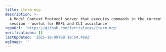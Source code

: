 ```yaml
---
title: iterm-mcp
description: >-
  A Model Context Protocol server that executes commands in the current iTerm
  session - useful for REPL and CLI assistance
repoUrl: 'https://github.com/ferrislucas/iterm-mcp'
verifications: []
lastUpdated: '2025-10-09T00:19:54.408Z'
ogImage: ''
---
```


